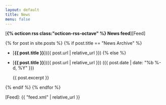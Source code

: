 ```yaml
---
layout: default
title: News
menu: false
---
```


[**{% octicon rss class:"octicon-rss-octave" %} News feed**][Feed]

{% for post in site.posts %}
{% if post.title == "News Archive" %}
- [**{{ post.title }}**]({{ post.url | relative_url }})
{% else %}
- [**{{ post.title }}**]({{ post.url | relative_url }})
  ({{ post.date | date: "%b %-d, %Y" }})


  <div class="news-content">
  {{ post.excerpt }}
  </div>
{% endif %}
{% endfor %}

[Feed]: {{ "feed.xml" | relative_url }}
